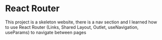 # React Router

This project is a skeleton website, there is a nav section and I learned how to use React Router (Links, Shared Layout, Outlet, useNavigation, useParams) to navigate between pages 
